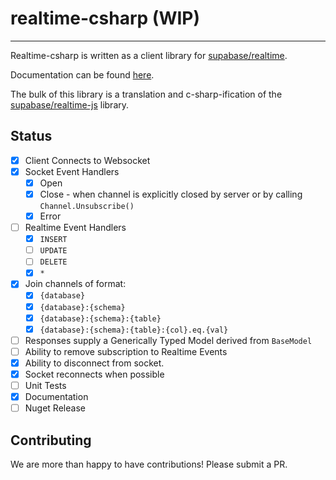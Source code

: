 # realtime-csharp (WIP)

---

Realtime-csharp is written as a client library for [supabase/realtime](https://github.com/supabase/realtime).

Documentation can be found [here](https://supabase.github.io/realtime-csharp/api/Supabase.Realtime.Client.html).

The bulk of this library is a translation and c-sharp-ification of the [supabase/realtime-js](https://github.com/supabase/realtime-js) library.

## Status

- [x] Client Connects to Websocket
- [x] Socket Event Handlers
  - [x] Open
  - [x] Close - when channel is explicitly closed by server or by calling `Channel.Unsubscribe()`
  - [x] Error
- [ ] Realtime Event Handlers
  - [x] `INSERT`
  - [ ] `UPDATE`
  - [ ] `DELETE`
  - [x] `*`
- [x] Join channels of format:
  - [x] `{database}`
  - [x] `{database}:{schema}`
  - [x] `{database}:{schema}:{table}`
  - [x] `{database}:{schema}:{table}:{col}.eq.{val}`
- [ ] Responses supply a Generically Typed Model derived from `BaseModel`
- [ ] Ability to remove subscription to Realtime Events
- [x] Ability to disconnect from socket.
- [x] Socket reconnects when possible
- [ ] Unit Tests
- [x] Documentation
- [ ] Nuget Release

## Contributing

We are more than happy to have contributions! Please submit a PR.
